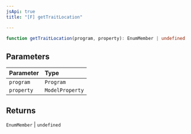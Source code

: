 ```yaml
---
jsApi: true
title: "[F] getTraitLocation"

---
```

```ts
function getTraitLocation(program, property): EnumMember | undefined
```

## Parameters

| Parameter | Type |
| :------ | :------ |
| `program` | `Program` |
| `property` | `ModelProperty` |

## Returns

`EnumMember` \| `undefined`

